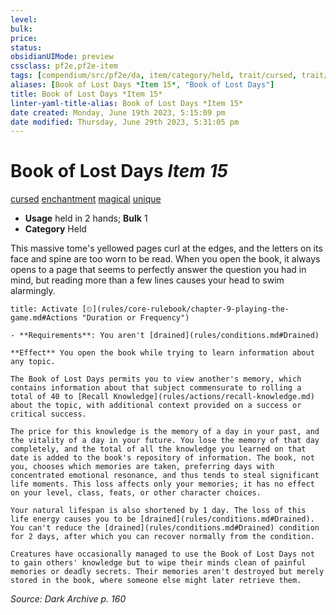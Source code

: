 ```yaml
---
level:
bulk:
price:
status:
obsidianUIMode: preview
cssclass: pf2e,pf2e-item
tags: [compendium/src/pf2e/da, item/category/held, trait/cursed, trait/enchantment, trait/magical, trait/unique]
aliases: [Book of Lost Days *Item 15*, "Book of Lost Days"]
title: Book of Lost Days *Item 15*
linter-yaml-title-alias: Book of Lost Days *Item 15*
date created: Monday, June 19th 2023, 5:15:09 pm
date modified: Thursday, June 29th 2023, 5:31:05 pm
---
```


# Book of Lost Days *Item 15*

[cursed](rules/traits/cursed-gmg.md) [enchantment](rules/traits/enchantment.md) [magical](rules/traits/magical.md) [unique](rules/traits/unique.md)  

- **Usage** held in 2 hands; **Bulk** 1
- **Category** Held

This massive tome's yellowed pages curl at the edges, and the letters on its face and spine are too worn to be read. When you open the book, it always opens to a page that seems to perfectly answer the question you had in mind, but reading more than a few lines causes your head to swim alarmingly.

```ad-embed-ability
title: Activate [⏲](rules/core-rulebook/chapter-9-playing-the-game.md#Actions "Duration or Frequency")

- **Requirements**: You aren't [drained](rules/conditions.md#Drained)

**Effect** You open the book while trying to learn information about any topic.

The Book of Lost Days permits you to view another's memory, which contains information about that subject commensurate to rolling a total of 40 to [Recall Knowledge](rules/actions/recall-knowledge.md) about the topic, with additional context provided on a success or critical success.

The price for this knowledge is the memory of a day in your past, and the vitality of a day in your future. You lose the memory of that day completely, and the total of all the knowledge you learned on that date is added to the book's repository of information. The book, not you, chooses which memories are taken, preferring days with concentrated emotional resonance, and thus tends to steal significant life moments. This loss affects only your memories; it has no effect on your level, class, feats, or other character choices.

Your natural lifespan is also shortened by 1 day. The loss of this life energy causes you to be [drained](rules/conditions.md#Drained). You can't reduce the [drained](rules/conditions.md#Drained) condition for 2 days, after which you can recover normally from the condition.

Creatures have occasionally managed to use the Book of Lost Days not to gain others' knowledge but to wipe their minds clean of painful memories or deadly secrets. Their memories aren't destroyed but merely stored in the book, where someone else might later retrieve them.
```

*Source: Dark Archive p. 160*
